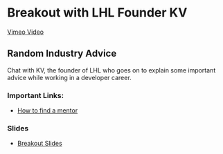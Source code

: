 # Breakout with LHL Founder KV

[Vimeo Video](https://vimeo.com/766679239/193fb4427e)

## Random Industry Advice
Chat with KV, the founder of LHL who goes on to explain some important advice while working in a developer career.

### Important Links:
  - [How to find a mentor](https://www.theglobeandmail.com/business/article-how-to-find-a-mentor-in-the-new-hybrid-work-era/)

### Slides
  - [Breakout Slides](https://docs.google.com/presentation/d/1j-nz7RtSIBy-j1_7XtXOezQkXvbcN_znMGNUtXhBFK8/edit#slide=id.g7c659c46d2_0_21)